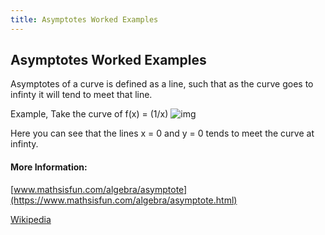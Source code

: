 ```yaml
---
title: Asymptotes Worked Examples
---
```

## Asymptotes Worked Examples

Asymptotes of a curve is defined as a line, such that as the curve goes to infinty it will tend to meet that line.

Example,
Take the curve of f(x) = (1/x)
![img](https://qph.fs.quoracdn.net/main-qimg-c5be56e1b5d297b9995615a47707f52b.webp)

Here you can see that the lines x = 0 and y = 0 tends to meet the curve at infinty.
<!-- The article goes here, in GitHub-flavored Markdown. Feel free to add YouTube videos, images, and CodePen/JSBin embeds  -->

#### More Information:
<!-- Please add any articles you think might be helpful to read before writing the article -->
[www.mathsisfun.com/algebra/asymptote](https://www.mathsisfun.com/algebra/asymptote.html)

[Wikipedia](https://en.wikipedia.org/wiki/Asymptote)
